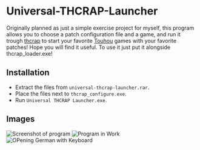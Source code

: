 # Universal-THCRAP-Launcher
Originally planned as just a simple exercise project for myself, this program allows you to choose a patch configuration file and a game, and run it trough [thcrap](https://github.com/thpatch/thcrap) to start your favorite [Touhou](https://en.touhouwiki.net/wiki/Touhou_Wiki) games with your favorite patches!
Hope you will find it useful.
To use it just put it alongside thcrap_loader.exe!

## Installation
 - Extract the files from `universal-thcrap-launcher.rar`.
 - Place the files next to `thcrap_configure.exe`.
 - Run `Universal THCRAP Launcher.exe`.

## Images
![Screenshot of program](https://i.imgur.com/gNQ1ixh.png)
![Program in Work](https://i.imgur.com/UxKl4hQ.gif)
![OPening German with Keyboard](https://i.imgur.com/t7kAdem.gif)
